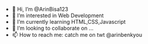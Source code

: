 - 👋 Hi, I’m @ArinBisa123
- 👀 I’m interested in Web Development 
- 🌱 I’m currently learning HTML,CSS,Javascript
- 💞️ I’m looking to collaborate on ...
- 📫 How to reach me: catch me on twt @arinbenkyou 

<!---
ArinBisa123/ArinBisa123 is a ✨ special ✨ repository because its `README.md` (this file) appears on your GitHub profile.
You can click the Preview link to take a look at your changes.
--->
